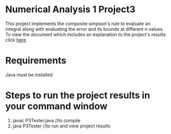 # Numerical Analysis 1 Project3
This project implements the composite simpson's rule to evaluate an integral along with evaluating the error and its bounds at different n values.
To view the document which includes an explanation to the project's results click [here](https://docs.google.com/document/d/1HB8b40zdnpFasoivDjJ9ymi6uutyD6MWQ3LMmRZizMw/edit)
# Requirements
Java must be installed
# Steps to run the project results in your command window
1. javac P3Tester.java //to compile
2. java P3Tester //to run and view project results

